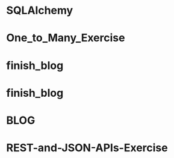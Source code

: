 # SQLAlchemy
# One_to_Many_Exercise
# finish_blog
# finish_blog
# BLOG
# REST-and-JSON-APIs-Exercise
